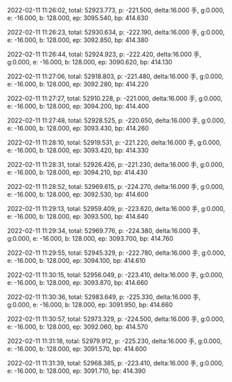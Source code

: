 2022-02-11 11:26:02, total: 52923.773, p: -221.500, delta:16.000 手, g:0.000, e: -16.000, b: 128.000, ep: 3095.540, bp: 414.630

2022-02-11 11:26:23, total: 52930.634, p: -222.190, delta:16.000 手, g:0.000, e: -16.000, b: 128.000, ep: 3092.850, bp: 414.380

2022-02-11 11:26:44, total: 52924.923, p: -222.420, delta:16.000 手, g:0.000, e: -16.000, b: 128.000, ep: 3090.620, bp: 414.130

2022-02-11 11:27:06, total: 52918.803, p: -221.480, delta:16.000 手, g:0.000, e: -16.000, b: 128.000, ep: 3092.280, bp: 414.220

2022-02-11 11:27:27, total: 52910.228, p: -221.000, delta:16.000 手, g:0.000, e: -16.000, b: 128.000, ep: 3094.200, bp: 414.400

2022-02-11 11:27:48, total: 52928.525, p: -220.650, delta:16.000 手, g:0.000, e: -16.000, b: 128.000, ep: 3093.430, bp: 414.260

2022-02-11 11:28:10, total: 52919.531, p: -221.220, delta:16.000 手, g:0.000, e: -16.000, b: 128.000, ep: 3093.420, bp: 414.330

2022-02-11 11:28:31, total: 52926.426, p: -221.230, delta:16.000 手, g:0.000, e: -16.000, b: 128.000, ep: 3094.210, bp: 414.430

2022-02-11 11:28:52, total: 52969.615, p: -224.270, delta:16.000 手, g:0.000, e: -16.000, b: 128.000, ep: 3092.530, bp: 414.600

2022-02-11 11:29:13, total: 52959.409, p: -223.620, delta:16.000 手, g:0.000, e: -16.000, b: 128.000, ep: 3093.500, bp: 414.640

2022-02-11 11:29:34, total: 52969.776, p: -224.380, delta:16.000 手, g:0.000, e: -16.000, b: 128.000, ep: 3093.700, bp: 414.760

2022-02-11 11:29:55, total: 52945.329, p: -222.780, delta:16.000 手, g:0.000, e: -16.000, b: 128.000, ep: 3094.100, bp: 414.610

2022-02-11 11:30:15, total: 52956.049, p: -223.410, delta:16.000 手, g:0.000, e: -16.000, b: 128.000, ep: 3093.870, bp: 414.660

2022-02-11 11:30:36, total: 52983.649, p: -225.330, delta:16.000 手, g:0.000, e: -16.000, b: 128.000, ep: 3091.950, bp: 414.660

2022-02-11 11:30:57, total: 52973.329, p: -224.500, delta:16.000 手, g:0.000, e: -16.000, b: 128.000, ep: 3092.060, bp: 414.570

2022-02-11 11:31:18, total: 52979.912, p: -225.230, delta:16.000 手, g:0.000, e: -16.000, b: 128.000, ep: 3091.570, bp: 414.600

2022-02-11 11:31:39, total: 52968.385, p: -223.410, delta:16.000 手, g:0.000, e: -16.000, b: 128.000, ep: 3091.710, bp: 414.390
